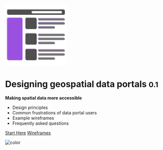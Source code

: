 <!-- _coverpage.md -->



![logo](_media/wireframe-flat-200.png)

# Designing geospatial data portals <small>0.1</small>

**Making spatial data more accessible**

- Design principles
- Common frustrations of data portal users
- Example wireframes
- Frequently asked questions

[Start Here](main-content/introduction)
[Wireframes](main-content/stage-1)

<!-- background color -->
![color](#4f4f4f)


